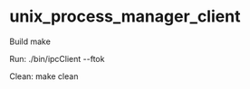 # unix_process_manager_client

Build
make

Run:
./bin/ipcClient --ftok <fileName>

Clean:
make clean
